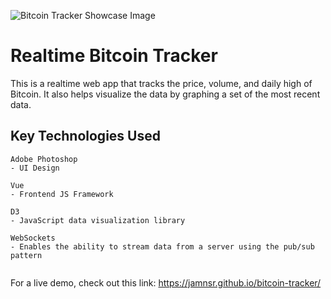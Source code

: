 ![Bitcoin Tracker Showcase Image](https://i.imgur.com/vK7fI8t.png)

# Realtime Bitcoin Tracker

This is a realtime web app that tracks the price, volume, and daily high of Bitcoin. It also helps visualize the data by graphing a set of the most recent data.

## Key Technologies Used

``` 
Adobe Photoshop
- UI Design

Vue
- Frontend JS Framework

D3
- JavaScript data visualization library

WebSockets
- Enables the ability to stream data from a server using the pub/sub pattern


```

For a live demo, check out this link: https://jamnsr.github.io/bitcoin-tracker/
